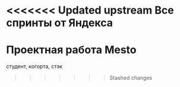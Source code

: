 <<<<<<< Updated upstream
Все спринты от Яндекса 
=======
# Проектная работа Mesto

студент, когорта, стэк
>>>>>>> Stashed changes
